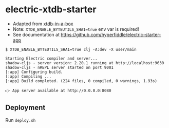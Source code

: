 # electric-xtdb-starter

* Adapted from [xtdb-in-a-box](https://github.com/xtdb/xtdb-in-a-box)
* Note: `XTDB_ENABLE_BYTEUTILS_SHA1=true` env var is required!
* See documentation at https://github.com/hyperfiddle/electric-starter-app


```
$ XTDB_ENABLE_BYTEUTILS_SHA1=true clj -A:dev -X user/main

Starting Electric compiler and server...
shadow-cljs - server version: 2.20.1 running at http://localhost:9630
shadow-cljs - nREPL server started on port 9001
[:app] Configuring build.
[:app] Compiling ...
[:app] Build completed. (224 files, 0 compiled, 0 warnings, 1.93s)

👉 App server available at http://0.0.0.0:8080
```

## Deployment

Run `deploy.sh`
